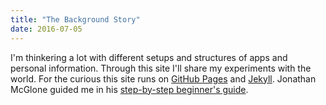 ```yaml
---
title: "The Background Story"
date: 2016-07-05
---
```


I'm thinkering a lot with different setups and structures of apps and personal information. Through this site I'll share my experiments with the world. For the curious this site runs on [GitHub Pages](https://pages.github.com/) and [Jekyll](http://jekyllrb.com/). Jonathan McGlone guided me in his [step-by-step beginner's guide](http://jmcglone.com/guides/github-pages/).
